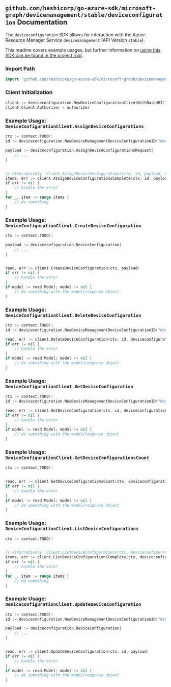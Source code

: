 
## `github.com/hashicorp/go-azure-sdk/microsoft-graph/devicemanagement/stable/deviceconfiguration` Documentation

The `deviceconfiguration` SDK allows for interaction with the Azure Resource Manager Service `devicemanagement` (API Version `stable`).

This readme covers example usages, but further information on [using this SDK can be found in the project root](https://github.com/hashicorp/go-azure-sdk/tree/main/docs).

### Import Path

```go
import "github.com/hashicorp/go-azure-sdk/microsoft-graph/devicemanagement/stable/deviceconfiguration"
```


### Client Initialization

```go
client := deviceconfiguration.NewDeviceConfigurationClientWithBaseURI("https://management.azure.com")
client.Client.Authorizer = authorizer
```


### Example Usage: `DeviceConfigurationClient.AssignDeviceConfigurations`

```go
ctx := context.TODO()
id := deviceconfiguration.NewDeviceManagementDeviceConfigurationID("deviceConfigurationIdValue")

payload := deviceconfiguration.AssignDeviceConfigurationsRequest{
	// ...
}


// alternatively `client.AssignDeviceConfigurations(ctx, id, payload, deviceconfiguration.DefaultAssignDeviceConfigurationsOperationOptions())` can be used to do batched pagination
items, err := client.AssignDeviceConfigurationsComplete(ctx, id, payload, deviceconfiguration.DefaultAssignDeviceConfigurationsOperationOptions())
if err != nil {
	// handle the error
}
for _, item := range items {
	// do something
}
```


### Example Usage: `DeviceConfigurationClient.CreateDeviceConfiguration`

```go
ctx := context.TODO()

payload := deviceconfiguration.DeviceConfiguration{
	// ...
}


read, err := client.CreateDeviceConfiguration(ctx, payload)
if err != nil {
	// handle the error
}
if model := read.Model; model != nil {
	// do something with the model/response object
}
```


### Example Usage: `DeviceConfigurationClient.DeleteDeviceConfiguration`

```go
ctx := context.TODO()
id := deviceconfiguration.NewDeviceManagementDeviceConfigurationID("deviceConfigurationIdValue")

read, err := client.DeleteDeviceConfiguration(ctx, id, deviceconfiguration.DefaultDeleteDeviceConfigurationOperationOptions())
if err != nil {
	// handle the error
}
if model := read.Model; model != nil {
	// do something with the model/response object
}
```


### Example Usage: `DeviceConfigurationClient.GetDeviceConfiguration`

```go
ctx := context.TODO()
id := deviceconfiguration.NewDeviceManagementDeviceConfigurationID("deviceConfigurationIdValue")

read, err := client.GetDeviceConfiguration(ctx, id, deviceconfiguration.DefaultGetDeviceConfigurationOperationOptions())
if err != nil {
	// handle the error
}
if model := read.Model; model != nil {
	// do something with the model/response object
}
```


### Example Usage: `DeviceConfigurationClient.GetDeviceConfigurationsCount`

```go
ctx := context.TODO()


read, err := client.GetDeviceConfigurationsCount(ctx, deviceconfiguration.DefaultGetDeviceConfigurationsCountOperationOptions())
if err != nil {
	// handle the error
}
if model := read.Model; model != nil {
	// do something with the model/response object
}
```


### Example Usage: `DeviceConfigurationClient.ListDeviceConfigurations`

```go
ctx := context.TODO()


// alternatively `client.ListDeviceConfigurations(ctx, deviceconfiguration.DefaultListDeviceConfigurationsOperationOptions())` can be used to do batched pagination
items, err := client.ListDeviceConfigurationsComplete(ctx, deviceconfiguration.DefaultListDeviceConfigurationsOperationOptions())
if err != nil {
	// handle the error
}
for _, item := range items {
	// do something
}
```


### Example Usage: `DeviceConfigurationClient.UpdateDeviceConfiguration`

```go
ctx := context.TODO()
id := deviceconfiguration.NewDeviceManagementDeviceConfigurationID("deviceConfigurationIdValue")

payload := deviceconfiguration.DeviceConfiguration{
	// ...
}


read, err := client.UpdateDeviceConfiguration(ctx, id, payload)
if err != nil {
	// handle the error
}
if model := read.Model; model != nil {
	// do something with the model/response object
}
```

